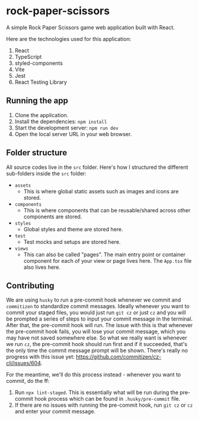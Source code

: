 # rock-paper-scissors

A simple Rock Paper Scissors game web application built with React.

Here are the technologies used for this application:

1. React
2. TypeScript
3. styled-components
4. Vite
5. Jest
6. React Testing Library

## Running the app

1. Clone the application.
2. Install the dependencies: `npm install`
3. Start the development server: `npm run dev`
4. Open the local server URL in your web browser.

## Folder structure

All source codes live in the `src` folder. Here's how I structured the different sub-folders inside the `src` folder:

- `assets`
  - This is where global static assets such as images and icons are stored.
- `components`
  - This is where components that can be reusable/shared across other components are stored.
- `styles`
  - Global styles and theme are stored here.
- `test`
  - Test mocks and setups are stored here.
- `views`
  - This can also be called "pages". The main entry point or container component for each of your view or page lives here. The `App.tsx` file also lives here.

## Contributing

We are using `husky` to run a pre-commit hook whenever we commit and `commitizen` to standardize commit messages. Ideally whenever you want to commit your staged files, you would just run `git cz` or just `cz` and you will be prompted a series of steps to input your commit message in the terminal. After that, the pre-commit hook will run. The issue with this is that whenever the pre-commit hook fails, you will lose your commit message, which you may have not saved somewhere else. So what we really want is whenever we run `cz`, the pre-commit hook should run first and if it succeeded, that's the only time the commit message prompt will be shown. There's really no progress with this issue yet: https://github.com/commitizen/cz-cli/issues/604.

For the meantime, we'll do this process instead - whenever you want to commit, do the ff:

1. Run `npx lint-staged`. This is essentially what will be run during the pre-commit hook process which can be found in `.husky/pre-commit` file.
2. If there are no issues with running the pre-commit hook, run `git cz` or `cz` and enter your commit message.
